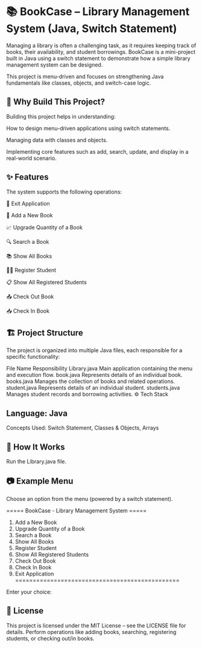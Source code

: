 # 📚 BookCase – Library Management System (Java, Switch Statement)

Managing a library is often a challenging task, as it requires keeping track of books, their availability, and student borrowings. BookCase is a mini-project built in Java using a switch statement to demonstrate how a simple library management system can be designed.

This project is menu-driven and focuses on strengthening Java fundamentals like classes, objects, and switch-case logic.

## 🚀 Why Build This Project?

Building this project helps in understanding:

How to design menu-driven applications using switch statements.

Managing data with classes and objects.

Implementing core features such as add, search, update, and display in a real-world scenario.

## ✨ Features

The system supports the following operations:

🔴 Exit Application

📕 Add a New Book

📈 Upgrade Quantity of a Book

🔍 Search a Book

📚 Show All Books

🧑‍🎓 Register Student

📋 Show All Registered Students

📤 Check Out Book

📥 Check In Book

## 🏗️ Project Structure

The project is organized into multiple Java files, each responsible for a specific functionality:

File Name	Responsibility
Library.java	Main application containing the menu and execution flow.
book.java	Represents details of an individual book.
books.java	Manages the collection of books and related operations.
student.java	Represents details of an individual student.
students.java	Manages student records and borrowing activities.
⚙️ Tech Stack

## Language: Java

Concepts Used: Switch Statement, Classes & Objects, Arrays

## 📌 How It Works

Run the Library.java file.

## 📷 Example Menu

Choose an option from the menu (powered by a switch statement).

===== BookCase - Library Management System =====
1. Add a New Book
2. Upgrade Quantity of a Book
3. Search a Book
4. Show All Books
5. Register Student
6. Show All Registered Students
7. Check Out Book
8. Check In Book
0. Exit Application
===============================================

Enter your choice:

## 📜 License

This project is licensed under the MIT License – see the LICENSE file for details.
Perform operations like adding books, searching, registering students, or checking out/in books.


